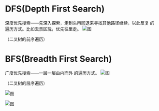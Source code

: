 # DFS(Depth First Search) 
深度优先搜索——先深入探索，走到头再回退来寻找其他路径继续，以此反复 的遍历方式。比如去景区玩，优先往里走。
![图](https://pic1.zhimg.com/80/v2-1e57048b16acfed32ab59b7908131390_1440w.webp)

（二叉树的前序遍历）

# BFS(Breadth First Search) 
广度优先搜索——一层一层由内而外 的遍历方式。
![图](https://pic3.zhimg.com/80/v2-c1f7a456af87ad53a7bb9d88b070ff56_1440w.webp)

（二叉树的层序遍历）

![图](https://pic4.zhimg.com/80/v2-eb5c1151de6600ff31828a04588296c3_1440w.webp)

![图](https://pic4.zhimg.com/80/v2-a45db20875ee01a80575849ef58e3db7_1440w.webp)